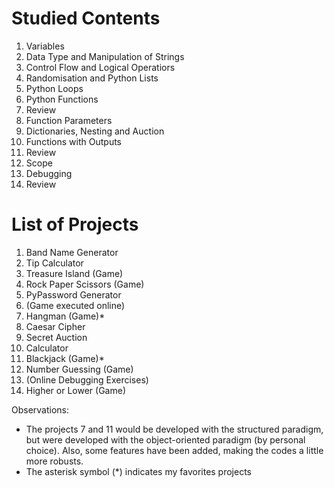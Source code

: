 # Studied Contents

1. Variables
2. Data Type and Manipulation of Strings
3. Control Flow and Logical Operatiors
4. Randomisation and Python Lists
5. Python Loops
6. Python Functions
7. Review
8. Function Parameters
9. Dictionaries, Nesting and Auction
10. Functions with Outputs
11. Review
12. Scope
13. Debugging
14. Review

# List of Projects

1. Band Name Generator
2. Tip Calculator
3. Treasure Island (Game)
4. Rock Paper Scissors (Game)
5. PyPassword Generator
6. (Game executed online)
7. Hangman (Game)*
8. Caesar Cipher
9. Secret Auction
10. Calculator
11. Blackjack (Game)*
12. Number Guessing (Game)
13. (Online Debugging Exercises)
14. Higher or Lower (Game)

Observations:
- The projects 7 and 11 would be developed with the structured paradigm, but were developed with the object-oriented paradigm (by personal choice). Also, some features have been added, making the codes a little more robusts.
- The asterisk symbol (\*) indicates my favorites projects 
